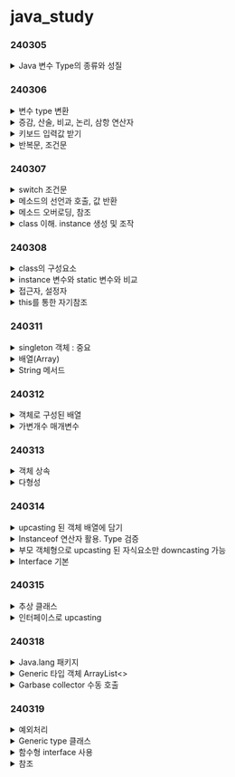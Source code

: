 # java_study

### 240305
<details>
<summary>Java 변수 Type의 종류와 성질</summary>

- Type 크기에 맞는 literal을 넣어줘야 한다
- literal의 크기가 더 큰 경우에는 형변환을 해야 오류가 발생하지 않는다.

</details>

### 240306

<details>
<summary>변수 type 변환</summary>

```

```
</details>

<details>
<summary>증감, 산술, 비교, 논리, 삼항 연산자</summary>

```

```
</details>

<details>
<summary>키보드 입력값 받기</summary>

```

```
</details>

<details>
<summary>반복문, 조건문</summary>

```

```
</details>

### 240307

<details>
<summary>switch 조건문</summary>

```

```
</details>

<details>
<summary>메소드의 선언과 호출, 값 반환</summary>

```

```
</details>

<details>
<summary>메소드 오버로딩, 참조</summary>

```

```
</details>

<details>
<summary>class 이해. instance 생성 및 조작</summary>

```javascript
// 객체 속성 및 메서드 설정

// 상속 : extends

// 캡슐화(은닉) : private

// 다형성 : @override (annotation)

```

</details>

### 240308

<details>
<summary>class의 구성요소</summary>

```

```
</details>

<details>
<summary> instance 변수와 static 변수와 비교</summary>

```
인스턴스 변수는 heap 영역에 저장되며, garbage collection의 대상이 된다.
```
</details>

<details>
<summary>접근자, 설정자</summary>

```
`private` 으로 캡슐화된 변수를 외부에서 사용할 때는 값을 
반환하는 접근자(getter)와 값을 변경하도록 하는 설정자(setter)가 필요하다
```
</details>

<details>
<summary>this를 통한 자기참조</summary>

```
```

</details>

### 240311

<details>
<summary>singleton 객체 : 중요</summary>

```

```
</details>

<details>
<summary>배열(Array)</summary>

```

```
</details>

<details>
<summary>String 메서드</summary>

```

```
</details>

### 240312

<details>
<summary>객체로 구성된 배열</summary>

```

```

</details>

<details>
<summary>가변개수 매개변수</summary>

```

```

</details>

### 240313

<details>
<summary>객체 상속</summary>

```

```
</details>

<details>
<summary>다형성</summary>

```
부모 생성자를 매겨변수로 가지는 메서드에서 사용될 수 있다
```
</details>


### 240314

<details>
<summary>upcasting 된 객체 배열에 담기</summary>

```

```
</details>

<details>
<summary>Instanceof 연산자 활용. Type 검증</summary>

```

```
</details>

<details>
<summary>부모 객체형으로 upcasting 된 자식요소만 downcasting 가능</summary>

```

```
</details>

<details>
<summary>Interface 기본</summary>

```
interface의 추상 메소드를 override 해야한다.
```
</details>

### 240315

<details>
<summary>추상 클래스</summary>

```

```
</details>

<details>
<summary>인터페이스로 upcasting</summary>

```

```
</details>

### 240318

<details>
<summary>Java.lang 패키지</summary>

`Object 클래스`

`Class`

`System`

`StringBuilder`

`Wrapper 포장클래스`
```markdown
Integer, String, Double 등이 있으며, 기초 변수 타입과 동일한 기능을 해준다.
이를 사용해 단순한 변수 타입의 객체도 Java 기본 패키지를 사용할 수 있다.
```

`Calendar`

`Arrays`

`Random`

`MessageFormat`

`StringTokenizer`

</details>

<details>
<summary>Generic 타입 객체 ArrayList<></summary>

</details>

<details>
<summary>Garbase collector 수동 호출</summary>

</details>

### 240319

<details>
<summary>예외처리</summary>

</details>

<details>
<summary>Generic type 클래스</summary>

</details>

<details>
<summary>함수형 interface 사용</summary>

</details>

<details>
<summary>참조</summary>

</details>

